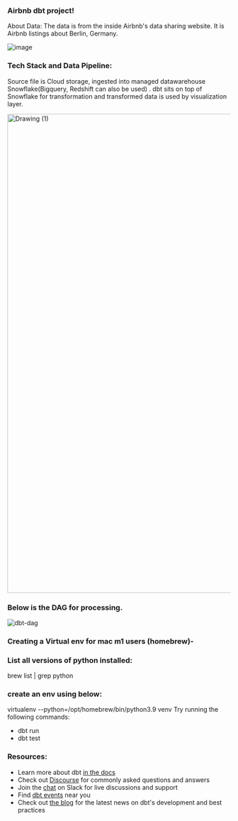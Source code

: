 ### **Airbnb dbt project!**

About Data:
The data is from the inside Airbnb's data sharing website. It is Airbnb listings about Berlin, Germany.

![image](https://user-images.githubusercontent.com/46944817/223885700-d7304afe-2735-4214-b381-2d548dfd3273.png)


### **Tech Stack and Data Pipeline:**

Source file is Cloud storage, ingested into managed datawarehouse Snowflake(Bigquery, Redshift can also be used) . dbt sits on top of Snowflake for transformation and transformed data is used by visualization layer.

<img width="1080" alt="Drawing (1)" src="https://user-images.githubusercontent.com/46944817/223884321-46366fdb-446b-4694-a448-1e34aa4f3d32.png">




### **Below is the DAG for processing.**

![dbt-dag](https://user-images.githubusercontent.com/46944817/223878666-38417ece-4215-47f0-bf5d-5275bc43b71b.png)

### Creating a Virtual env for mac m1 users (homebrew)-

### List all versions of python installed:

brew list | grep python

### create an env using below:

virtualenv --python=/opt/homebrew/bin/python3.9 venv
Try running the following commands:
- dbt run
- dbt test


### Resources:
- Learn more about dbt [in the docs](https://docs.getdbt.com/docs/introduction)
- Check out [Discourse](https://discourse.getdbt.com/) for commonly asked questions and answers
- Join the [chat](https://community.getdbt.com/) on Slack for live discussions and support
- Find [dbt events](https://events.getdbt.com) near you
- Check out [the blog](https://blog.getdbt.com/) for the latest news on dbt's development and best practices


